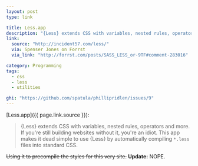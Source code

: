 ```yaml
---
layout: post
type: link

title: Less.app
description: "{Less} extends CSS with variables, nested rules, operators and more."
link:
  source: "http://incident57.com/less/"
  via: Spenser Jones on Forrst
  via_link: "http://forrst.com/posts/SASS_LESS_or-9TF#comment-283016"

category: Programming
tags:
  - css
  - less
  - utilities

ghi: "https://github.com/spatula/phillipridlen/issues/9"
---
```


[Less.app]({{ page.link.source }}):

> {Less} extends CSS with variables, nested rules, operators and
> more. If you're still building websites without it, you're an
> idiot. This app makes it dead simple to use {Less} by automatically
> compiling `*.less` files into standard CSS.

<s>Using it to precompile the styles for this very site.</s>
**Update:** NOPE.

